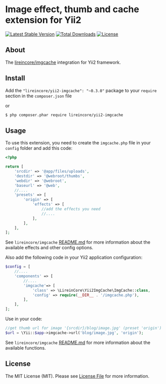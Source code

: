 # Image effect, thumb and cache extension for Yii2

[![Latest Stable Version](https://poser.pugx.org/lireincore/yii2-imgcache/v/stable)](https://packagist.org/packages/lireincore/yii2-imgcache)
[![Total Downloads](https://poser.pugx.org/lireincore/yii2-imgcache/downloads)](https://packagist.org/packages/lireincore/yii2-imgcache)
[![License](https://poser.pugx.org/lireincore/yii2-imgcache/license)](https://packagist.org/packages/lireincore/yii2-imgcache)

## About

The [lireincore/imgcache](https://github.com/lireincore/imgcache) integration for Yii2 framework.

## Install

Add the `"lireincore/yii2-imgcache": "~0.3.0"` package to your `require` section in the `composer.json` file

or

``` bash
$ php composer.phar require lireincore/yii2-imgcache
```

## Usage

To use this extension, you need to create the `imgcache.php` file in your `config` folder and add this code:

```php
<?php

return [
    'srcdir' => '@app/files/uploads',
    'destdir' => '@webroot/thumbs',
    'webdir' => '@webroot',
    'baseurl' => '@web',
    //....
    'presets' => [
        'origin' => [
            'effects' => [
                //add the effects you need
                //....
            ],
        ],
    ],
];
```

See `lireincore/imgcache` [README.md](https://github.com/lireincore/imgcache/blob/master/README.md) for more information about the available effects and other config options.

Also add the following code in your Yii2 application configuration:

```php
$config = [
    //....
    'components' => [
        //....
        'imgcache'=> [
            'class' => \LireinCore\Yii2ImgCache\ImgCache::class,
            'config' => require(__DIR__ . '/imgcache.php'),
        ],
    ],
];
```

Use in your code:

```php
//get thumb url for image '{srcdir}/blog/image.jpg' (preset 'origin')
$url = \Yii::$app->imgcache->url('blog/image.jpg', 'origin');
```

See `lireincore/imgcache` [README.md](https://github.com/lireincore/imgcache/blob/master/README.md) for more information about the available functions.

## License

The MIT License (MIT). Please see [License File](LICENSE) for more information.
